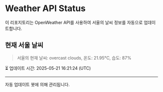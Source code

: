 
# Weather API Status

이 리포지토리는 OpenWeather API를 사용하여 서울의 날씨 정보를 자동으로 업데이트합니다.

## 현재 서울 날씨
> 서울의 현재 날씨: overcast clouds, 온도: 21.95°C, 습도: 87%

⏳ 업데이트 시간: 2025-05-21 16:21:24 (UTC)

---
자동 업데이트 봇에 의해 관리됩니다.
